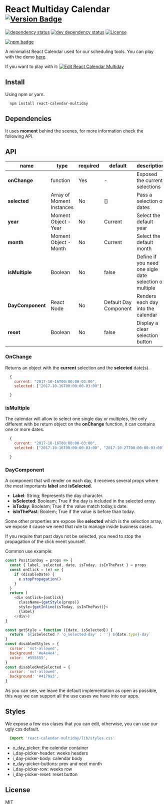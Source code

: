 # React Multiday Calendar <sup>[![Version Badge][npm-version-svg]][package-url]</sup>

[![dependency status][deps-svg]][deps-url]
[![dev dependency status][dev-deps-svg]][dev-deps-url]
[![License][license-image]][license-url]

[![npm badge][npm-badge-png]][package-url]

A minimalist React Calendar used for our scheduling tools. You can play with the demo [here](
https://csb-m4j347534p-xegaarlxnu.now.sh).

If you want to play with it:
[![Edit React Calendar Multiday](https://codesandbox.io/static/img/play-codesandbox.svg)](https://csb-m4j347534p-gqeklrvirh.now.sh)

## Install
Using npm or yarn.
```
  npm install react-calendar-multiday
```

## Dependencies
It uses **moment** behind the scenes, for more information check the following API.

## API
|name|type|required|default|description|
|---|---|---|---|---|
|**onChange**|function|Yes |-|Exposed the current selections|
|**selected**|Array of Moment Instances|No| [] |Pass a selection of dates| 
|**year**|Moment Object - Year|No| Current |Select the default year|
|**month**|Moment Object - Month|No| Current |Select the default month|
|**isMultiple**|Boolean|No|false|Define if you need one sigle date selection or multiple|
|**DayComponent**|React Node|No|Default Day Component|Renders each day into the calendar|
|**reset**|Boolean|No|false|Display a clear selection button|

### OnChange
Returns an object with the **current** selection and the **selected** date(s).

```javascript
  {
    current: "2017-10-16T00:00:00-03:00",
    selected: ["2017-10-16T00:00:00-03:00"]

  }
```

### isMultiple
The calendar will allow to select one single day or multiples, the only different with be return object on the **onChange** function, it can contains one or more dates.

```javascript
  {
    current: "2017-10-16T00:00:00-03:00",
    selected: ["2017-10-16T00:00:00-03:00", "2017-10-27T00:00:00-03:00", "2017-11-05T00:00:00-03:00"]

  }
```

### DayComponent
A component that will render on each day, it receives several props where the most importants **label** and **isSelected**.
  * **Label**: String; Represents the day character.
  * **isSelected**: Booleam; True if the day is included in the selected array.
  * **isToday**: Booleam; True if the value match today;s date.
  * **isInThePast**: Boolem; True if the value is before than today.

Some other properties are expose like **selected** which is the selection array, we expose it cause we need that rule to manage inside business cases.

If you require that past days not be selected, you need to stop the propagation of the click event yourself.

Common use example:

```javascript
const PositionDay = props => {
  const { label, selected, date, isToday, isInThePast } = props
  const onClick = (e) => {
    if (disableDate) {
      e.stopPropagation()
    }
  }
  return (
    <div onClick={onClick}
      className={getStyle(props)}
      style={getInline(isToday, isInThePast)}>
      {label}
    </div>)
}

const getStyle = function ({date, isSelected}) {
  return `${isSelected ? 'o_selected-day' : ''} ${date.type}-day`
}
const disabledStyles = {
  cursor: 'not-allowed',
  background: '#e4e4e4',
  color: '#555555',
}
const disabledAndSelected = {
  cursor: 'not-allowed',
  background: '#4179a3',
}
```

As you can see, we leave the default implementation as open as possible, this way we can support all the use cases we have into our apps.

## Styles
We expose a few css clases that you can edit, otherwise, you can use our ugly css default.

```javascript
  import 'react-calendar-multiday/lib/styles.css'
```

* o_day_picker: the calendar container
* i_day-picker-header: weeks headers
* i_day-picker-body: calendar body
* e_day-picker-buttons: prev and next month
* i_day-picker-row: weeks row
* i_day-picker-reset: reset button

## License
MIT

[package-url]: https://npmjs.org/package/react-calendar-multiday
[npm-version-svg]: http://versionbadg.es/sgrepo/react-calendar-multiday.svg
[npm-badge-png]: https://nodei.co/npm/react-calendar-multiday.png?downloads=true&stars=true
[deps-svg]: https://david-dm.org/sgrepo/react-calendar-multiday.svg
[deps-url]: https://david-dm.org/sgrepo/react-calendar-multiday
[dev-deps-svg]: https://david-dm.org/sgrepo/react-calendar-multiday.svg
[dev-deps-url]: https://david-dm.org/sgrepo/react-calendar-multiday.svg#info=devDependencies
[license-image]: http://img.shields.io/npm/l/react-calendar-multiday.svg
[license-url]: LICENSE
[downloads-image]: http://img.shields.io/npm/dm/react-calendar-multiday.svg